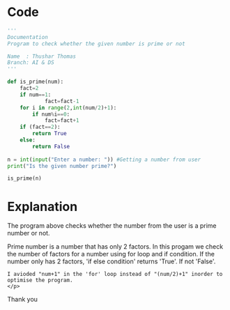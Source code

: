 # Code
```python
'''
Documentation
Program to check whether the given number is prime or not

Name  : Thushar Thomas
Branch: AI & DS
'''

def is_prime(num): 
    fact=2
    if num==1:
            fact=fact-1
    for i in range(2,int(num/2)+1):
        if num%i==0:
            fact=fact+1
    if (fact==2):
        return True
    else:
        return False
        
n = int(input("Enter a number: ")) #Getting a number from user
print("Is the given number prime?")

is_prime(n)
```

# Explanation
The program above checks whether the number from the user is a prime number or not. 
<p>Prime number is a number that has only 2 factors. In this progam we check the number of factors for a number using for loop and if condition.
If the number only has 2 factors, 'if else condition' returns 'True'. If not 'False'.

    I avioded "num+1" in the 'for' loop instead of "(num/2)+1" inorder to optimise the program.
    </p>

<p>Thank you</p>
